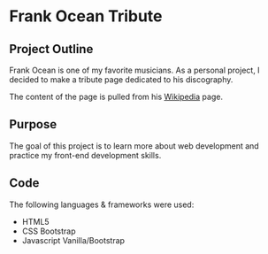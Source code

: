 Frank Ocean Tribute
=====
## Project Outline

Frank Ocean is one of my favorite musicians. As a personal project, I decided to make a tribute page dedicated to his discography.

The content of the page is pulled from his [Wikipedia](https://en.wikipedia.org/wiki/Frank_Ocean) page.

## Purpose

The goal of this project is to learn more about web development and practice my front-end development skills.

## Code

The following languages & frameworks were used:

* HTML5
* CSS Bootstrap
* Javascript Vanilla/Bootstrap
